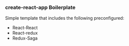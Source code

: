 ### create-react-app Boilerplate
Simple template that includes the following preconfigured:
- React-React
- React-redux
- Redux-Saga
